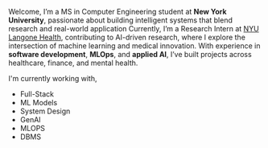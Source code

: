 Welcome, I’m a MS in Computer Engineering student at **New York University**, passionate about building intelligent systems that blend research and real-world application Currently, I’m a Research Intern at [NYU Langone Health](https://med.nyu.edu/), contributing to AI-driven research, where I explore the intersection of machine learning and medical innovation. With experience in **software development**, **MLOps**, and **applied AI**, I’ve built projects across healthcare, finance, and mental health. 

I'm currently working with,

-   Full-Stack
-   ML Models
-   System Design
-   GenAI
-   MLOPS
-   DBMS
